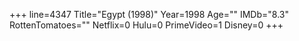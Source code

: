 +++
line=4347
Title="Egypt (1998)"
Year=1998
Age=""
IMDb="8.3"
RottenTomatoes=""
Netflix=0
Hulu=0
PrimeVideo=1
Disney=0
+++

